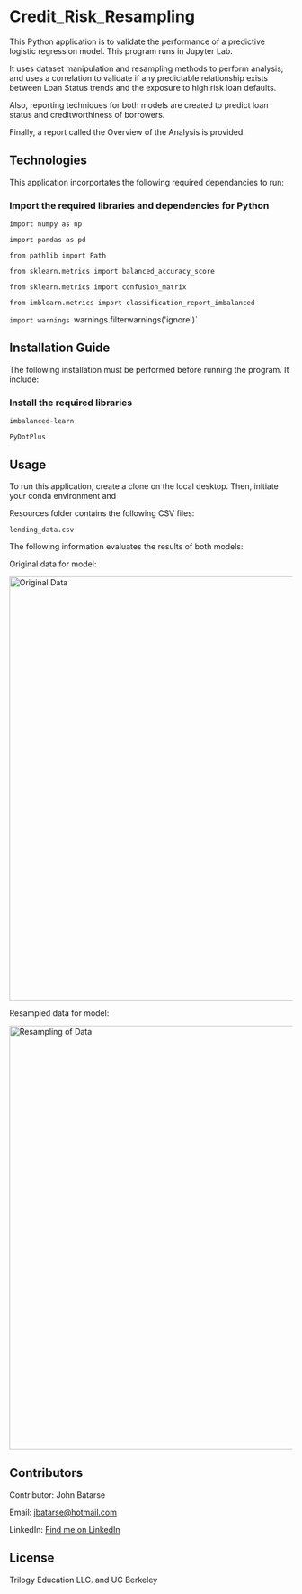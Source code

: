 # Credit_Risk_Resampling

This Python application is to validate the performance of a predictive logistic regression model. This program runs in Jupyter Lab.

It uses dataset manipulation and resampling methods to perform analysis; and uses a correlation to validate if any predictable relationship exists between Loan Status trends and the exposure to high risk loan defaults.

Also, reporting techniques for both models are created to predict loan status and creditworthiness of borrowers.

Finally, a report called the Overview of the Analysis is provided.



## Technologies

This application incorportates the following required  dependancies to run:

### Import the required libraries and dependencies for Python

`import numpy as np`

`import pandas as pd`

`from pathlib import Path`

`from sklearn.metrics import balanced_accuracy_score`

`from sklearn.metrics import confusion_matrix`

`from imblearn.metrics import classification_report_imbalanced`

`import warnings
`warnings.filterwarnings('ignore')`


## Installation Guide

The following installation must be performed before running the program. It include:

### Install the required libraries 

`imbalanced-learn`

`PyDotPlus`

## Usage

To run this application, create a clone on the local desktop. Then, initiate your conda environment and 

Resources folder contains the following CSV files:

`lending_data.csv`


The following information evaluates the results of both models:


Original data for model:

<img width="753" alt="Original Data" src="https://user-images.githubusercontent.com/93550651/160334104-61071e6f-7c73-492a-9bac-6a9d4792ea4a.png">


Resampled data for model:

<img width="753" alt="Resampling of Data" src="https://user-images.githubusercontent.com/93550651/160334164-12ee945f-cff9-4f9d-9c60-215a6bee9d46.png">



## Contributors

Contributor: John Batarse  

Email: jbatarse@hotmail.com

LinkedIn: [Find me on LinkedIn](<https://www.linkedin.com/in/john-a-batarse-760a26116/>)


## License

Trilogy Education LLC. and UC Berkeley

